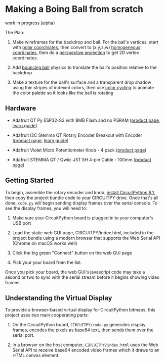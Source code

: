 <!-- SPDX-License-Identifier: MIT -->
<!-- SPDX-FileCopyrightText: Copyright 2024 Sam Blenny -->
# Making a Boing Ball from scratch

work in progress (alpha)

The Plan:

1. Make wireframes for the backdrop and ball. For the ball's vertices, start
   with
   [polar coordinates](https://en.wikipedia.org/wiki/Polar_coordinate_system),
   then convert to (x,y,z,w)
   [homogeneous coordinates](https://en.wikipedia.org/wiki/Homogeneous_coordinates),
   then do a
   [perspective projection](https://en.wikipedia.org/wiki/3D_projection#Perspective_projection)
   to get 2D vertex coordinates.

2. Add [bouncing ball](https://en.wikipedia.org/wiki/Bouncing_ball) physics to
   translate the ball's position relative to the backdrop

3. Make a texture for the ball's surface and a transparent drop shadow using
   thin stripes of indexed colors, then use
   [color cycling](https://en.wikipedia.org/wiki/Color_cycling) to animate the
   color palette so it looks like the ball is rotating


## Hardware

- Adafruit QT Py ESP32-S3 with 8MB Flash and no PSRAM
  ([product page](https://www.adafruit.com/product/5426),
  [learn guide](https://learn.adafruit.com/adafruit-qt-py-esp32-s3))

- Adafruit I2C Stemma QT Rotary Encoder Breakout with Encoder
  ([product page](https://www.adafruit.com/product/5880),
  [learn guide](https://learn.adafruit.com/adafruit-i2c-qt-rotary-encoder))

- Adafruit Violet Micro Potentiometer Knob - 4 pack
  ([product page](https://www.adafruit.com/product/5537))

- Adafruit STEMMA QT / Qwiic JST SH 4-pin Cable - 100mm
  ([product page](https://www.adafruit.com/product/4210))


## Getting Started

To begin, assemble the rotary encoder and knob,
[install CircuitPython 9.1](https://learn.adafruit.com/welcome-to-circuitpython/installing-circuitpython),
then copy the project bundle code to your CIRCUITPY drive. Once that's all done,
`code.py` will begin sending display frames over the serial console. To see the
display frames, you will need to:

1. Make sure your CircuitPython board is plugged in to your computer's USB port

2. Load the static web GUI page, CIRCUITPY/index.html, included in the project
   bundle using a modern browser that supports the Web Serial API (Chrome on
   macOS works well)

3. Click the big green "Connect" button on the web GUI page

4. Pick your your board from the list.

Once you pick your board, the web GUI's javascript code may take a second or
two to sync with the serial stream before it begins showing video frames.


## Understanding the Virtual Display

To provide a browser-based virtual display for CircuitPython bitmaps, this
project uses two main cooperating parts:

1. On the CircuitPython board, `CIRCUITPY/code.py` generates display frames,
   encodes the pixels as base64 text, then sends them over the serial port.

2. In a browser on the host computer, `CIRCUITPY/index.html` uses the Web
   Serial API to receive base64 encoded video frames which it draws to an HTML
   canvas element.
